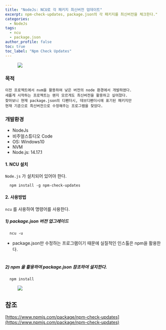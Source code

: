```yaml
---
title: "NodeJs: NCU로 각 패키지 최신버전 업데이트"
excerpt: npm-check-updates, package.json의 각 패키지를 최신버전을 체크한다."
categories:
  - NodeJs
tags:
  - ncu
  - package.json
author_profile: false
toc: true
toc_label: "Npm Check Updates"
---
```


<figure>
    <a href="{{ site.baseurl }}/assets/images/nodejs/nodejs-1.png"><img src="{{ site.baseurl }}/assets/images/nodejs/nodejs-1.png"></a>
</figure>

### 목적
```
이전 프로젝트에서 nvm을 활용하여 낮은 버전의 node 환경에서 개발하였다.
새롭게 시작하는 프로젝트는 왠지 모르게도 최신버전을 활용하고 싶어졌다.
찾아보니 현재 package.json의 디펜더시, 데브디펜더시에 표기된 패키지만
현재 기준으로 최신버전으로 수정해주는 프로그램을 찾았다.
```

### 개발환경
- NodeJs
- 비주얼스튜디오 Code
- OS: Windows10
- NVM
- Node.js: 14.17.1

#### 1. NCU 설치

`Node.js` 가 설치되어 있어야 한다. 

```
  npm install -g npm-check-updates
```

#### 2. 사용방법

`ncu` 를 사용하여 명령어를 사용한다.

##### 1) package.json 버전 업그레이드
```
  ncu -u
```

- package.json만 수정하는 프로그램이기 때문에 실질적인
인스톨은 npm을 활용한다.<br><br>

##### 2) npm 을 활용하여 package.json 참조하여 설치한다.
```
  npm install
```

<figure>
    <a href="{{ site.baseurl }}/assets/images/nodejs/ncu.png"><img src="{{ site.baseurl }}/assets/images/nodejs/ncu.png"></a>
</figure>


## 참조
[https://www.npmjs.com/package/npm-check-updates](https://www.npmjs.com/package/npm-check-updates)



